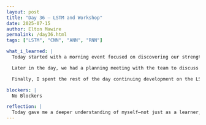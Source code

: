 ```yaml
---
layout: post
title: "Day 36 – LSTM and Workshop"
date: 2025-07-15
author: Elton Mawire
permalink: /day36.html
tags: ["LSTM", "CNN", "ANN", "RNN"]

what_i_learned: |
  Today started with a morning event focused on discovering our strengths and learning styles. I learned that my key strengths lie in managing and supervising tasks, which aligns with my natural tendency to organize, delegate, and guide group efforts. When it comes to learning, I discovered that I’m a multimodal learner—with visual learning as my strongest mode, followed closely by reading. This insight will help me tailor how I take in technical material going forward.

  Later in the day, we had a planning meeting with the team to discuss the next phase of our project. We outlined immediate steps, identified what’s working well, and highlighted areas that need more attention—especially around data modeling and final report planning.

  Finally, I spent the rest of the day continuing development on the LSTM model for PM2.5 prediction. I improved the model by extending the sequence length, adding lagged PM2.5 values, and including new features like rolling means and time-based components. I also tuned hyperparameters such as the number of LSTM layers, hidden size, dropout, and batch size. While the model’s R² score is still modest, it's improving steadily, and I plan to benchmark it against other models next.

blockers: |
  No Blockers

reflection: |
  Today gave me a deeper understanding of myself—not just as a learner, but also as a teammate and leader. Realizing that I thrive in managing and supervising roles reminded me of how much I enjoy organizing complex tasks and guiding others through execution. Learning that I’m a visual and reading-oriented learner also affirmed why diagrams, charts, and structured documentation help me grasp technical ideas more clearly. The morning session helped me reframe how I approach group work and how I should structure my personal learning moving forward.Our team planning session was a helpful checkpoint. It reminded me that collaboration and alignment are just as important as the technical work we do individually. It also brought some renewed focus on where we’re heading as we approach the final stages of our project. On the technical side, working on the LSTM model was both rewarding and humbling. Although the R² score still has room for improvement, I’ve learned a lot about feature engineering, model structure, and tuning. Every iteration teaches me something new—not just about the data, but about how small adjustments can make a big difference. I’m excited to keep building and testing, and I’m gaining confidence in my ability to apply machine learning concepts meaningfully to real-world data.
---
```

